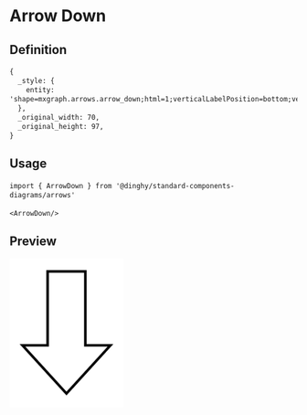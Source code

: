 # Arrow Down

## Definition

```
{
  _style: { 
    entity: 'shape=mxgraph.arrows.arrow_down;html=1;verticalLabelPosition=bottom;verticalAlign=top;strokeWidth=2;strokeColor=#000000;',
  },
  _original_width: 70,
  _original_height: 97,
}
```

## Usage

```
import { ArrowDown } from '@dinghy/standard-components-diagrams/arrows'

<ArrowDown/>
```

## Preview

<img src="./arrow-down.png" width="200"/>
